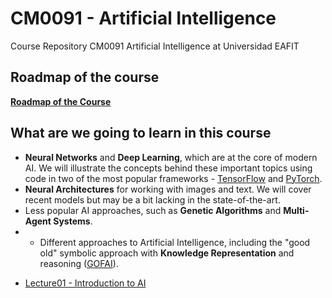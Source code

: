 # CM0091 - Artificial Intelligence

Course Repository CM0091 Artificial Intelligence at Universidad EAFIT

## Roadmap of the course

**[Roadmap of the Course](/Week01/Roadmap.md)**


## What are we going to learn in this course

* **Neural Networks** and **Deep Learning**, which are at the core of modern AI. We will illustrate the concepts behind these important topics using code in two of the most popular frameworks - [TensorFlow](http://Tensorflow.org) and [PyTorch](http://pytorch.org).
* **Neural Architectures** for working with images and text. We will cover recent models but may be a bit lacking in the state-of-the-art.
* Less popular AI approaches, such as **Genetic Algorithms** and **Multi-Agent Systems**.
* * Different approaches to Artificial Intelligence, including the "good old" symbolic approach with **Knowledge Representation** and reasoning ([GOFAI](https://en.wikipedia.org/wiki/Symbolic_artificial_intelligence)).


- [Lecture01 - Introduction to AI](/Week01/)



